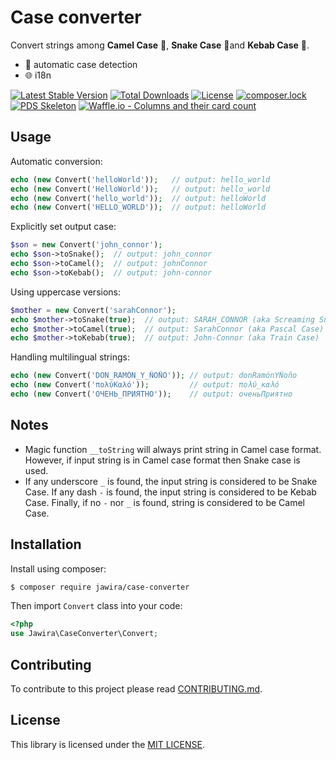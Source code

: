 Case converter 
==============

Convert strings among **Camel Case** 🐪, **Snake Case** 🐍and **Kebab Case** 🥙.

* 🔁 automatic case detection
* 🌐 i18n

[![Latest Stable Version](https://poser.pugx.org/jawira/case-converter/v/stable)](https://packagist.org/packages/jawira/case-converter)
[![Total Downloads](https://poser.pugx.org/jawira/case-converter/downloads)](https://packagist.org/packages/jawira/case-converter)
[![License](https://poser.pugx.org/jawira/case-converter/license)](https://packagist.org/packages/jawira/case-converter)
[![composer.lock](https://poser.pugx.org/jawira/case-converter/composerlock)](https://packagist.org/packages/jawira/case-converter)
[![PDS Skeleton](https://img.shields.io/badge/pds-skeleton-blue.svg?style=flat-square)](https://github.com/php-pds/skeleton)
[![Waffle.io - Columns and their card count](https://badge.waffle.io/Jawira/case-converter.svg?columns=all)](https://waffle.io/Jawira/case-converter)

Usage
-----

Automatic conversion:

```php
echo (new Convert('helloWorld'));   // output: hello_world 
echo (new Convert('HelloWorld'));   // output: hello_world 
echo (new Convert('hello_world'));  // output: helloWorld 
echo (new Convert('HELLO_WORLD'));  // output: helloWorld 
```

Explicitly set output case:

```php
$son = new Convert('john_connor'); 
echo $son->toSnake();  // output: john_connor 
echo $son->toCamel();  // output: johnConnor
echo $son->toKebab();  // output: john-connor 
```

Using uppercase versions:

```php
$mother = new Convert('sarahConnor'); 
echo $mother->toSnake(true);  // output: SARAH_CONNOR (aka Screaming Snake Case)
echo $mother->toCamel(true);  // output: SarahConnor (aka Pascal Case)
echo $mother->toKebab(true);  // output: John-Connor (aka Train Case)
```

Handling multilingual strings:

```php
echo (new Convert('DON_RAMÓN_Y_ÑOÑO')); // output: donRamónYÑoño 
echo (new Convert('πολύΚαλό'));         // output: πολύ_καλό 
echo (new Convert('ОЧЕНЬ_ПРИЯТНО'));    // output: оченьПриятно 
```

Notes
-----

* Magic function `__toString` will always print string in Camel case format. 
However, if input string is in Camel case format then Snake case is used.
* If any underscore `_` is found, the input string is considered to be Snake 
Case. If any dash `-` is found, the input string is considered to be Kebab Case. 
Finally, if no `-` nor `_` is found, string is considered to be Camel Case.

Installation
------------

Install using composer:

```sh
$ composer require jawira/case-converter
```

Then import `Convert` class into your code:

```php
<?php
use Jawira\CaseConverter\Convert;
```

Contributing
------------

To contribute to this project please read [CONTRIBUTING.md](./CONTRIBUTING.md).

License
-------

This library is licensed under the [MIT LICENSE](LICENSE.md).
